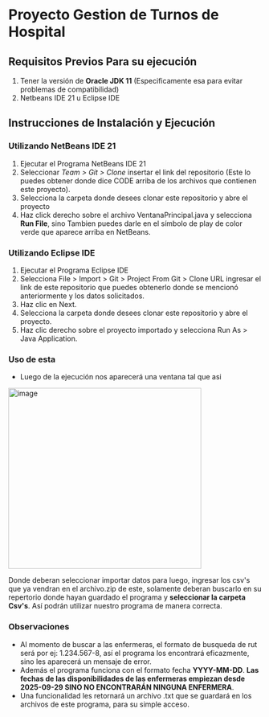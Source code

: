 # Proyecto Gestion de Turnos de Hospital

## Requisitos Previos Para su ejecución
1. Tener la versión de **Oracle JDK 11** (Especificamente esa para evitar problemas de compatibilidad)
2. Netbeans IDE 21 u Eclipse IDE

## Instrucciones de Instalación y Ejecución
### Utilizando NetBeans IDE 21
1. Ejecutar el Programa NetBeans IDE 21
2. Seleccionar *Team > Git > Clone* insertar el link del repositorio (Este lo puedes obtener donde dice CODE arriba de los archivos que contienen este proyecto).
3. Selecciona la carpeta donde desees clonar este repositorio y abre el proyecto
4. Haz click derecho sobre el archivo VentanaPrincipal.java y selecciona **Run File**, sino Tambien puedes darle en el símbolo de play de color verde que aparece arriba en NetBeans.

### Utilizando Eclipse IDE
1. Ejecutar el Programa Eclipse IDE
2. Selecciona File > Import > Git > Project From Git > Clone URL ingresar el link de este repositorio que puedes obtenerlo donde se mencionó anteriormente y los datos solicitados.
3. Haz clic en Next.
4. Selecciona la carpeta donde desees clonar este repositorio y abre el proyecto.
5. Haz clic derecho sobre el proyecto importado y selecciona Run As > Java Application.


### Uso de esta

- Luego de la ejecución nos aparecerá una ventana tal que asi
<img width="384" height="360" alt="image" src="https://github.com/user-attachments/assets/8018f286-01a5-47e9-acc5-149d963e1f0e" />

Donde deberan seleccionar importar datos para luego, ingresar los csv's que ya vendran en el archivo.zip de este, solamente deberan buscarlo en su repertorio donde hayan guardado el programa y **seleccionar la carpeta Csv's**. Así 
podrán utilizar nuestro programa de manera correcta.

### Observaciones

- Al momento de buscar a las enfermeras, el formato de busqueda de rut será por ej: 1.234.567-8, así el programa los encontrará eficazmente, sino les aparecerá un mensaje de error.
- Además el programa funciona con el formato fecha **YYYY-MM-DD**. **Las fechas de las disponibilidades de las enfermeras empiezan desde 2025-09-29 SINO NO ENCONTRARÁN NINGUNA ENFERMERA**.
- Una funcionalidad les retornará un archivo .txt que se guardará en los archivos de este programa, para su simple acceso.

